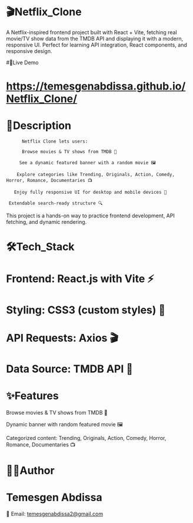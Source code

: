 # 🎬Netflix_Clone

A Netflix-inspired frontend project built with React + Vite, fetching real movie/TV show data from the TMDB API and displaying it with a modern, responsive UI. 
Perfect for learning API integration, React components, and responsive design.

#🚀Live Demo

 # https://temesgenabdissa.github.io/Netflix_Clone/

# 📝Description

          Netflix Clone lets users:

          Browse movies & TV shows from TMDB 🎥

         See a dynamic featured banner with a random movie 🖼️

        Explore categories like Trending, Originals, Action, Comedy, Horror, Romance, Documentaries 📺

       Enjoy fully responsive UI for desktop and mobile devices 📱

     Extendable search-ready structure 🔍

This project is a hands-on way to practice frontend development, API fetching, and dynamic rendering.

# 🛠️Tech_Stack

# Frontend: React.js with Vite ⚡

# Styling: CSS3 (custom styles) 🎨

# API Requests: Axios 🎬

# Data Source: TMDB API 🔑

# ✨Features

Browse movies & TV shows from TMDB 🎥

Dynamic banner with random featured movie 🖼️

Categorized content: Trending, Originals, Action, Comedy, Horror, Romance, Documentaries 📺

# 👨‍💻Author

# Temesgen Abdissa

📧 Email: temesgenabdissa2@gmail.com


